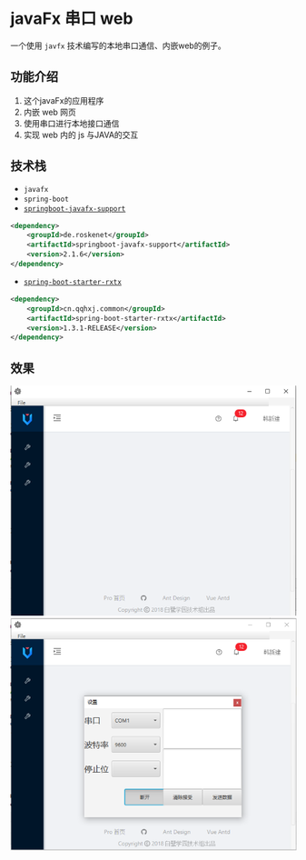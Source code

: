 # javaFx 串口 web 

一个使用 `javfx` 技术编写的本地串口通信、内嵌web的例子。

## 功能介绍

1. 这个javaFx的应用程序
2. 内嵌 web 网页
3. 使用串口进行本地接口通信
4. 实现 web 内的 js 与JAVA的交互


## 技术栈

- `javafx` 
- `spring-boot`
- [`springboot-javafx-support`](https://github.com/roskenet/springboot-javafx-support)
```xml
<dependency>
    <groupId>de.roskenet</groupId>
    <artifactId>springboot-javafx-support</artifactId>
    <version>2.1.6</version>
</dependency>
```
- [`spring-boot-starter-rxtx`](https://github.com/han1396735592/spring-boot-starter-rxtx)

```xml
<dependency>
    <groupId>cn.qqhxj.common</groupId>
    <artifactId>spring-boot-starter-rxtx</artifactId>
    <version>1.3.1-RELEASE</version>
</dependency>
```
## 效果
![main](imgs/main.png)
![setting](imgs/setting.png)

